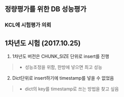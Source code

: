 정량평가를 위한 DB 성능평가
-------------------------
### KCL에 시험평가 의뢰
## 1차년도 시험 (2017.10.25)
 1. 1차년도 버전은 CHUNK_SIZE 단위로 insert를 진행
  > - 성능조정을 위함, 한방에 넣으면 최고 성능    
 2. Dict단위로 insert하기에 timestamp를 넣을 수 없었음
  > - dict의 key를 timestamp로 쓰는 방법을 찾고 싶음

